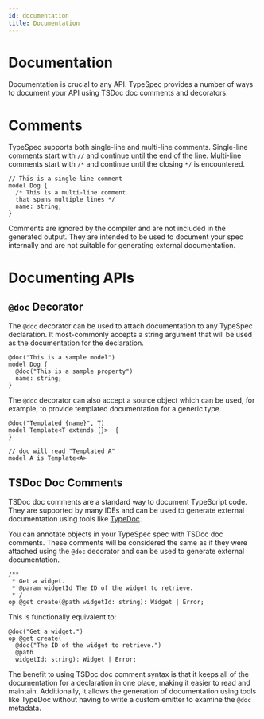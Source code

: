 ```yaml
---
id: documentation
title: Documentation
---
```


# Documentation

Documentation is crucial to any API. TypeSpec provides a number of ways to document your API using TSDoc doc comments and decorators.

# Comments

TypeSpec supports both single-line and multi-line comments. Single-line comments start with `//` and continue until the end of the line. Multi-line comments start with `/*` and continue until the closing `*/` is encountered.

```typespec
// This is a single-line comment
model Dog {
  /* This is a multi-line comment
  that spans multiple lines */
  name: string;
}
```

Comments are ignored by the compiler and are not included in the generated output. They are intended to be used to document your spec internally and are not suitable for generating external documentation.

# Documenting APIs

## `@doc` Decorator

The `@doc` decorator can be used to attach documentation to any TypeSpec declaration. It most-commonly accepts a string argument that will be used as the documentation for the declaration.

```typespec
@doc("This is a sample model")
model Dog {
  @doc("This is a sample property")
  name: string;
}
```

The `@doc` decorator can also accept a source object which can be used, for example, to provide templated documentation for a generic type.

```typespec
@doc("Templated {name}", T)
model Template<T extends {}>  {
}

// doc will read "Templated A"
model A is Template<A>
```

## TSDoc Doc Comments

TSDoc doc comments are a standard way to document TypeScript code. They are supported by many IDEs and can be used to generate external documentation using tools like [TypeDoc](https://typedoc.org/).

You can annotate objects in your TypeSpec spec with TSDoc doc comments. These comments will be considered the same as if they were attached using the `@doc` decorator and can be used to generate external documentation.

```typespec
/**
 * Get a widget.
 * @param widgetId The ID of the widget to retrieve.
 * /
op @get create(@path widgetId: string): Widget | Error;
```

This is functionally equivalent to:

```typespec
@doc("Get a widget.")
op @get create(
  @doc("The ID of the widget to retrieve.")
  @path
  widgetId: string): Widget | Error;
```

The benefit to using TSDoc doc comment syntax is that it keeps all of the documentation for a declaration in one place, making it easier to read and maintain. Additionally, it allows the generation of documentation using tools like TypeDoc without having to write a custom emitter to examine the `@doc` metadata.
